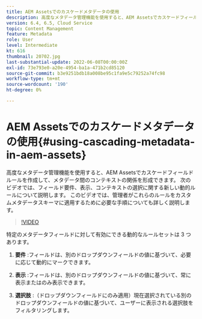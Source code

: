 ```yaml
---
title: AEM Assetsでのカスケードメタデータの使用
description: 高度なメタデータ管理機能を使用すると、AEM Assetsでカスケードフィールドルールを作成して、メタデータ間のコンテキストの関係を形成できます。 次のビデオでは、フィールド要件、表示、コンテキストの選択に関する新しい動的ルールについて説明します。 このビデオでは、管理者がこれらのルールをカスタムメタデータスキーマに適用するために必要な手順についても詳しく説明します。
version: 6.4, 6.5, Cloud Service
topic: Content Management
feature: Metadata
role: User
level: Intermediate
kt: 616
thumbnail: 20702.jpg
last-substantial-update: 2022-06-08T00:00:00Z
exl-id: 73e793e0-a20e-4954-ba1a-471b2cd85120
source-git-commit: b3e9251bdb18a008be95c1fa9e5c79252a74fc98
workflow-type: tm+mt
source-wordcount: '190'
ht-degree: 0%

---
```


# AEM Assetsでのカスケードメタデータの使用{#using-cascading-metadata-in-aem-assets}

高度なメタデータ管理機能を使用すると、AEM Assetsでカスケードフィールドルールを作成して、メタデータ間のコンテキストの関係を形成できます。 次のビデオでは、フィールド要件、表示、コンテキストの選択に関する新しい動的ルールについて説明します。 このビデオでは、管理者がこれらのルールをカスタムメタデータスキーマに適用するために必要な手順についても詳しく説明します。

>[!VIDEO](https://video.tv.adobe.com/v/20702?quality=12&learn=on)

特定のメタデータフィールドに対して有効にできる動的なルールセットは 3 つあります。

1. **要件** :フィールドは、別のドロップダウンフィールドの値に基づいて、必要に応じて動的にマークできます。

2. **表示** :フィールドは、別のドロップダウンフィールドの値に基づいて、常に表示またはのみ表示できます。

3. **選択肢** :（ドロップダウンフィールドにのみ適用）現在選択されている別のドロップダウンフィールドの値に基づいて、ユーザーに表示される選択肢をフィルタリングします。
